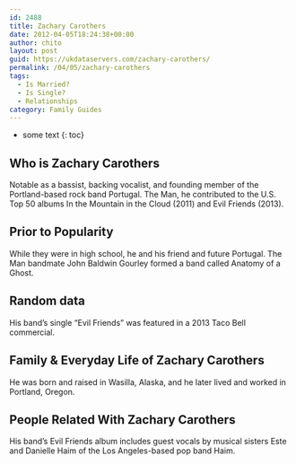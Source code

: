 ```yaml
---
id: 2488
title: Zachary Carothers
date: 2012-04-05T18:24:38+00:00
author: chito
layout: post
guid: https://ukdataservers.com/zachary-carothers/
permalink: /04/05/zachary-carothers
tags:
  - Is Married?
  - Is Single?
  - Relationships
category: Family Guides
---
```


* some text
{: toc}
          
          
## Who is  Zachary Carothers
                  
                  
                  
Notable as a bassist, backing vocalist, and founding member of the Portland-based rock band Portugal. The Man, he contributed to the U.S. Top 50 albums In the Mountain in the Cloud (2011) and Evil Friends (2013).  
                  
                
                
                
## Prior to Popularity 
                  
                  
                  
While they were in high school, he and his friend and future Portugal. The Man bandmate John Baldwin Gourley formed a band called Anatomy of a Ghost. 
                  
                
                
                
## Random data 
                  
                  
                  
His band&#8217;s single &#8220;Evil Friends&#8221; was featured in a 2013 Taco Bell commercial. 
                  
                
                
                
## Family & Everyday Life of Zachary Carothers
                  
                  
                  
He was born and raised in Wasilla, Alaska, and he later lived and worked in Portland, Oregon. 
                  
                
                
                
## People Related With  Zachary Carothers
                  
                  
                  
His band&#8217;s Evil Friends album includes guest vocals by musical sisters Este and Danielle Haim of the Los Angeles-based pop band Haim. 
                  
                
              
            
          
          
          
    
    
  
